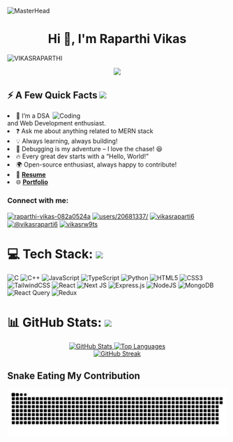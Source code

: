 ![MasterHead](https://e476rzxxeua.exactdn.com/wp-content/uploads/2020/01/00086-desk-anim-v0.3.gif?strip=all&lossy=1&sharp=1&ssl=1.gif)
 <h1 align="center">Hi 👋, I'm Raparthi Vikas</h1>

<p align="left"> <img src="https://komarev.com/ghpvc/?username=VIKASRAPARTHI&label=Profile%20views&color=0e75b6&style=flat" alt="VIKASRAPARTHI" /> </p>



<p align="center">
  <img src="https://readme-typing-svg.herokuapp.com?&font=IBM+Plex+Sans&color=abcdef&size=20&lines=Welcome+to+my+GitHub+Profile!;Crafting+UI+using+React.js+and+Next.js!;I'm+a+MERN+stack+developer!;Bringing+ideas+to+life+with+creativity+and+code!" />
</p>
<h2>⚡️ A Few Quick Facts <img src="https://media2.giphy.com/media/QssGEmpkyEOhBCb7e1/giphy.gif?cid=ecf05e47a0n3gi1bfqntqmob8g9aid1oyj2wr3ds3mg700bl&rid=giphy.gif" width="32px"></h2>

<img align="right" alt="Coding" width="400" src="https://media.giphy.com/media/qgQUggAC3Pfv687qPC/giphy.gif">
    <li>👀 I’m a DSA and Web Development enthusiast.</li>
    <li>❓ Ask me about anything related to MERN stack</li> 
    <li>💡 Always learning, always building!</li>
    <li>🐞 Debugging is my adventure – I love the chase! 😆</li>  
    <li>🔥 Every great dev starts with a “Hello, World!”</li>  
    <li>🌍 Open-source enthusiast, always happy to contribute!</li>
    <li>📄 <a href="YOUR_RESUME_LINK" target="_blank" rel="noreferrer"><strong>Resume</strong></a></li> 
    <li>🌐 <a href="YOUR_PORTFOLIO_LINK" target="_blank" rel="noreferrer"><strong>Portfolio</strong></a></li>


<h3 align="left">Connect with me:</h3>
<p align="left">
<a href="https://linkedin.com/in/raparthi-vikas-082a0524a" target="blank"><img align="center" src="https://raw.githubusercontent.com/rahuldkjain/github-profile-readme-generator/master/src/images/icons/Social/linked-in-alt.svg" alt="raparthi-vikas-082a0524a" height="30" width="40" /></a>
<a href="https://stackoverflow.com/users/20681337/vikas-raparti" target="blank"><img align="center" src="https://raw.githubusercontent.com/rahuldkjain/github-profile-readme-generator/master/src/images/icons/Social/stack-overflow.svg" alt="users/20681337/" height="30" width="40" /></a>
<a href="https://www.hackerrank.com/vikasraparti6" target="blank"><img align="center" src="https://raw.githubusercontent.com/rahuldkjain/github-profile-readme-generator/master/src/images/icons/Social/hackerrank.svg" alt="vikasraparti6" height="30" width="40" /></a>
<a href="https://www.hackerearth.com/@vikasraparti6" target="blank"><img align="center" src="https://raw.githubusercontent.com/rahuldkjain/github-profile-readme-generator/master/src/images/icons/Social/hackerearth.svg" alt="@vikasraparti6" height="30" width="40" /></a>
<a href="https://auth.geeksforgeeks.org/user/vikasrw9ts" target="blank"><img align="center" src="https://raw.githubusercontent.com/rahuldkjain/github-profile-readme-generator/master/src/images/icons/Social/geeks-for-geeks.svg" alt="vikasrw9ts" height="30" width="40" /></a>
</p>

# 💻 Tech Stack: <img src = "https://media2.giphy.com/media/QssGEmpkyEOhBCb7e1/giphy.gif?cid=ecf05e47a0n3gi1bfqntqmob8g9aid1oyj2wr3ds3mg700bl&rid=giphy.gif" width = 32px> 
![C](https://img.shields.io/badge/c-%2300599C.svg?style=for-the-badge&logo=c&logoColor=white) ![C++](https://img.shields.io/badge/c++-%2300599C.svg?style=for-the-badge&logo=c%2B%2B&logoColor=white) ![JavaScript](https://img.shields.io/badge/javascript-%23323330.svg?style=for-the-badge&logo=javascript&logoColor=%23F7DF1E) ![TypeScript](https://img.shields.io/badge/typescript-%23007ACC.svg?style=for-the-badge&logo=typescript&logoColor=white) ![Python](https://img.shields.io/badge/python-3670A0?style=for-the-badge&logo=python&logoColor=ffdd54) ![HTML5](https://img.shields.io/badge/html5-%23E34F26.svg?style=for-the-badge&logo=html5&logoColor=white) ![CSS3](https://img.shields.io/badge/css3-%231572B6.svg?style=for-the-badge&logo=css3&logoColor=white) ![TailwindCSS](https://img.shields.io/badge/tailwindcss-%2338B2AC.svg?style=for-the-badge&logo=tailwind-css&logoColor=white) ![React](https://img.shields.io/badge/react-%2320232a.svg?style=for-the-badge&logo=react&logoColor=%2361DAFB) ![Next JS](https://img.shields.io/badge/Next-black?style=for-the-badge&logo=next.js&logoColor=white) ![Express.js](https://img.shields.io/badge/express.js-%23404d59.svg?style=for-the-badge&logo=express&logoColor=%2361DAFB)  ![NodeJS](https://img.shields.io/badge/node.js-6DA55F?style=for-the-badge&logo=node.js&logoColor=white) ![MongoDB](https://img.shields.io/badge/MongoDB-%234ea94b.svg?style=for-the-badge&logo=mongodb&logoColor=white) ![React Query](https://img.shields.io/badge/-React%20Query-FF4154?style=for-the-badge&logo=react%20query&logoColor=white) ![Redux](https://img.shields.io/badge/redux-%23593d88.svg?style=for-the-badge&logo=redux&logoColor=white)

# 📊 GitHub Stats: <img src="https://media2.giphy.com/media/QssGEmpkyEOhBCb7e1/giphy.gif?cid=ecf05e47a0n3gi1bfqntqmob8g9aid1oyj2wr3ds3mg700bl&rid=giphy.gif" width="32px"> 

<div align="center">
  <a href="https://github.com/VIKASRAPARTHI">
    <img src="https://github-readme-stats-sigma-five.vercel.app/api?username=VIKASRAPARTHI&show_icons=true&include_all_commits=true&count_private=true&theme=radical&locale=en&hide_border=false" height="180" alt="GitHub Stats" />
  </a>
  <a href="https://github.com/VIKASRAPARTHI">
    <img src="https://github-readme-stats-sigma-five.vercel.app/api/top-langs?username=VIKASRAPARTHI&layout=compact&card_width=320&langs_count=5&theme=radical&hide_border=false" height="180" alt="Top Languages" />
  </a>
</div>

<div align="center">
  <a href="https://github.com/VIKASRAPARTHI">
    <img src="https://github-readme-streak-stats.demolab.com/?user=VIKASRAPARTHI&theme=radical&hide_border=false" alt="GitHub Streak" />
  </a>
</div>




<h2>Snake Eating My Contribution</h2>
<div align="left""animations=false&theme=radical&locale=en&hide_border=false"></div>
<img src="https://github.com/VIKASRAPARTHI/VIKASRAPARTHI/blob/output/snake.svg" alt="Snake animation" />
